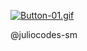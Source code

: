 [![Button-01.gif](https://i.postimg.cc/mrqtRvNX/Button-01.gif)](https://postimg.cc/xkv03FZM)

@juliocodes-sm